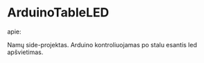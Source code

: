 # ArduinoTableLED

apie:

Namų side-projektas. Arduino kontroliuojamas po stalu esantis led apšvietimas.
